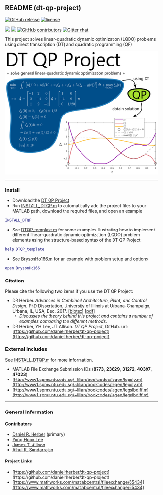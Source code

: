 ## README (dt-qp-project)

[![GitHub release](https://img.shields.io/github/release/danielrherber/dt-qp-project.svg)](https://github.com/danielrherber/dt-qp-project/releases/latest)
[![license](https://img.shields.io/github/license/danielrherber/dt-qp-project.svg)](https://github.com/danielrherber/dt-qp-project/blob/master/License)

[![](https://img.shields.io/badge/language-matlab-EF963C.svg)](https://www.mathworks.com/products/matlab.html)
[![](https://img.shields.io/github/issues-raw/danielrherber/dt-qp-project.svg)](https://github.com/danielrherber/dt-qp-project/issues)
[![GitHub contributors](https://img.shields.io/github/contributors/danielrherber/dt-qp-project.svg)](https://github.com/danielrherber/dt-qp-project/graphs/contributors)
[![Gitter chat](https://badges.gitter.im/gitterHQ/gitter.svg)](https://gitter.im/dt-qp-project/community)

This project solves linear-quadratic dynamic optimization (LQDO) problems using direct transcription (DT) and quadratic programming (QP)

![readme_image.svg](optional/readme_image.svg)

---
### Install
* Download the [DT QP Project](https://github.com/danielrherber/dt-qp-project/archive/master.zip)
* Run [INSTALL_DTQP.m](INSTALL_DTQP.m) to automatically add the project files to your MATLAB path, download the required files, and open an example
```matlab
INSTALL_DTQP
```
* See [DTQP_template.m](examples/DTQP_template.m) for some examples illustrating how to implement different linear-quadratic dynamic optimization (LQDO) problem elements using the structure-based syntax of the DT QP Project
```matlab
help DTQP_template
```
* See [BrysonHo166.m](examples/bryson-ho-166/BrysonHo166.m) for an example with problem setup and options
```matlab
open BrysonHo166
```

### Citation
Please cite the following two items if you use the DT QP Project:
* DR Herber. *Advances in Combined Architecture, Plant, and Control Design.* PhD Dissertation, University of Illinois at Urbana-Champaign, Urbana, IL, USA, Dec. 2017. [[bibtex]](http://systemdesign.illinois.edu/~systemdesign/bibtexbrowser.php?key=Herber2017e&bib=esdl_refs.bib) [[pdf]](http://systemdesign.illinois.edu/publications/Her17e.pdf)
	- *Discusses the theory behind this project and contains a number of examples comparing the different methods.*
* DR Herber, YH Lee, JT Allison. *DT QP Project*, GitHub. url: [https://github.com/danielrherber/dt-qp-project](https://github.com/danielrherber/dt-qp-project)

### External Includes
See [INSTALL_DTQP.m](INSTALL_DTQP.m) for more information.
- MATLAB File Exchange Submission IDs (**8773**, **23629**, **31272**, **40397**, **47023**)
- [http://www1.spms.ntu.edu.sg/~lilian/bookcodes/legen/lepoly.m](http://www1.spms.ntu.edu.sg/~lilian/bookcodes/legen/lepoly.m)
- [http://www1.spms.ntu.edu.sg/~lilian/bookcodes/legen/legslbdiff.m](http://www1.spms.ntu.edu.sg/~lilian/bookcodes/legen/legslbdiff.m)

---
### General Information

#### Contributors
- [Daniel R. Herber](https://github.com/danielrherber) (primary)
- [Yong Hoon Lee](https://github.com/yonghoonlee)
- [James T. Allison](https://github.com/jamestallison)
- [Athul K. Sundarrajan](https://github.com/AthulKrishnaSundarrajan)

#### Project Links
- [https://github.com/danielrherber/dt-qp-project](https://github.com/danielrherber/dt-qp-project)
- [https://www.mathworks.com/matlabcentral/fileexchange/65434](https://www.mathworks.com/matlabcentral/fileexchange/65434)